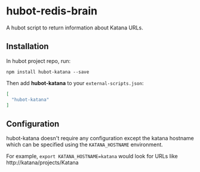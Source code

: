 # hubot-redis-brain

A hubot script to return information about Katana URLs.

## Installation

In hubot project repo, run:

`npm install hubot-katana --save`

Then add **hubot-katana** to your `external-scripts.json`:

```json
[
  "hubot-katana"
]
```

## Configuration

hubot-katana doesn't require any configuration except the katana hostname which can be specified using the
`KATANA_HOSTNAME` environment.

For example, `export KATANA_HOSTNAME=katana` would look for URLs like http://katana/projects/Katana
